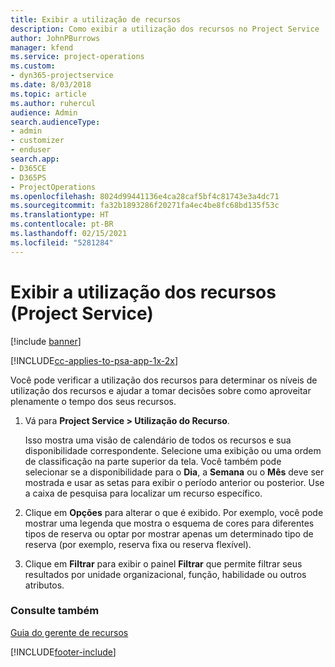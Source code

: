 ```yaml
---
title: Exibir a utilização de recursos
description: Como exibir a utilização dos recursos no Project Service
author: JohnPBurrows
manager: kfend
ms.service: project-operations
ms.custom:
- dyn365-projectservice
ms.date: 8/03/2018
ms.topic: article
ms.author: ruhercul
audience: Admin
search.audienceType:
- admin
- customizer
- enduser
search.app:
- D365CE
- D365PS
- ProjectOperations
ms.openlocfilehash: 8024d99441136e4ca28caf5bf4c81743e3a4dc71
ms.sourcegitcommit: fa32b1893286f20271fa4ec4be8fc68bd135f53c
ms.translationtype: HT
ms.contentlocale: pt-BR
ms.lasthandoff: 02/15/2021
ms.locfileid: "5281284"
---
```

# <a name="view-resource-utilization-project-service"></a>Exibir a utilização dos recursos (Project Service)

[!include [banner](../includes/psa-now-project-operations.md)]

[!INCLUDE[cc-applies-to-psa-app-1x-2x](../includes/cc-applies-to-psa-app-1x-2x.md)]

Você pode verificar a utilização dos recursos para determinar os níveis de utilização dos recursos e ajudar a tomar decisões sobre como aproveitar plenamente o tempo dos seus recursos.  
  
1. Vá para **Project Service > Utilização do Recurso**. 

     Isso mostra uma visão de calendário de todos os recursos e sua disponibilidade correspondente. Selecione uma exibição ou uma ordem de classificação na parte superior da tela. Você também pode selecionar se a disponibilidade para o **Dia**, a **Semana** ou o **Mês** deve ser mostrada e usar as setas para exibir o período anterior ou posterior. Use a caixa de pesquisa para localizar um recurso específico.      
  
2. Clique em **Opções** para alterar o que é exibido. Por exemplo, você pode mostrar uma legenda que mostra o esquema de cores para diferentes tipos de reserva ou optar por mostrar apenas um determinado tipo de reserva (por exemplo, reserva fixa ou reserva flexível).  

3. Clique em **Filtrar** para exibir o painel **Filtrar** que permite filtrar seus resultados por unidade organizacional, função, habilidade ou outros atributos.  
  
### <a name="see-also"></a>Consulte também  
 [Guia do gerente de recursos](../psa/resource-manager-guide.md)


[!INCLUDE[footer-include](../includes/footer-banner.md)]